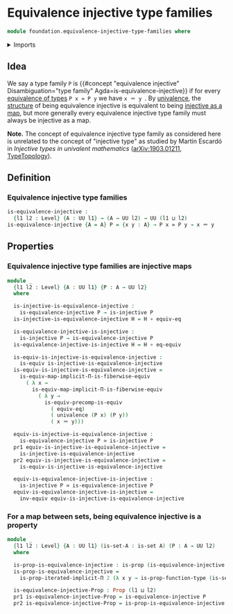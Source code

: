 # Equivalence injective type families

```agda
module foundation.equivalence-injective-type-families where
```

<details><summary>Imports</summary>

```agda
open import foundation.dependent-pair-types
open import foundation.functoriality-dependent-function-types
open import foundation.iterated-dependent-product-types
open import foundation.univalence
open import foundation.universal-property-equivalences
open import foundation.universe-levels

open import foundation-core.equivalences
open import foundation-core.function-types
open import foundation-core.identity-types
open import foundation-core.injective-maps
open import foundation-core.propositions
open import foundation-core.sets
```

</details>

## Idea

We say a type family `P` is
{{#concept "equivalence injective" Disambiguation="type family" Agda=is-equivalence-injective}}
if for every [equivalence of types](foundation-core.equivalences.md) `P x ≃ P y`
we have `x ＝ y `. By [univalence](foundation-core.univalence.md), the
[structure](foundation.structure.md) of being equivalence injective is
equivalent to being [injective as a map](foundation-core.injective-maps.md), but
more generally every equivalence injective type family must always be injective
as a map.

**Note.** The concept of equivalence injective type family as considered here is
unrelated to the concept of "injective type" as studied by Martín Escardó in
_Injective types in univalent mathematics_
([arXiv:1903.01211](https://arxiv.org/abs/1903.01211),
[TypeTopology](https://www.cs.bham.ac.uk/~mhe/TypeTopology/InjectiveTypes.index.html)).

## Definition

### Equivalence injective type families

```agda
is-equivalence-injective :
  {l1 l2 : Level} {A : UU l1} → (A → UU l2) → UU (l1 ⊔ l2)
is-equivalence-injective {A = A} P = {x y : A} → P x ≃ P y → x ＝ y
```

## Properties

### Equivalence injective type families are injective maps

```agda
module _
  {l1 l2 : Level} {A : UU l1} {P : A → UU l2}
  where

  is-injective-is-equivalence-injective :
    is-equivalence-injective P → is-injective P
  is-injective-is-equivalence-injective H = H ∘ equiv-eq

  is-equivalence-injective-is-injective :
    is-injective P → is-equivalence-injective P
  is-equivalence-injective-is-injective H = H ∘ eq-equiv

  is-equiv-is-injective-is-equivalence-injective :
    is-equiv is-injective-is-equivalence-injective
  is-equiv-is-injective-is-equivalence-injective =
    is-equiv-map-implicit-Π-is-fiberwise-equiv
      ( λ x →
        is-equiv-map-implicit-Π-is-fiberwise-equiv
          ( λ y →
            is-equiv-precomp-is-equiv
              ( equiv-eq)
              ( univalence (P x) (P y))
              ( x ＝ y)))

  equiv-is-injective-is-equivalence-injective :
    is-equivalence-injective P ≃ is-injective P
  pr1 equiv-is-injective-is-equivalence-injective =
    is-injective-is-equivalence-injective
  pr2 equiv-is-injective-is-equivalence-injective =
    is-equiv-is-injective-is-equivalence-injective

  equiv-is-equivalence-injective-is-injective :
    is-injective P ≃ is-equivalence-injective P
  equiv-is-equivalence-injective-is-injective =
    inv-equiv equiv-is-injective-is-equivalence-injective
```

### For a map between sets, being equivalence injective is a property

```agda
module _
  {l1 l2 : Level} {A : UU l1} (is-set-A : is-set A) (P : A → UU l2)
  where

  is-prop-is-equivalence-injective : is-prop (is-equivalence-injective P)
  is-prop-is-equivalence-injective =
    is-prop-iterated-implicit-Π 2 (λ x y → is-prop-function-type (is-set-A x y))

  is-equivalence-injective-Prop : Prop (l1 ⊔ l2)
  pr1 is-equivalence-injective-Prop = is-equivalence-injective P
  pr2 is-equivalence-injective-Prop = is-prop-is-equivalence-injective
```
